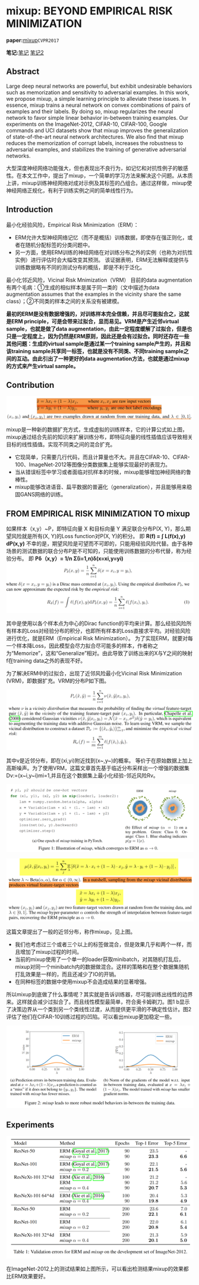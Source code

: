 # mixup: BEYOND EMPIRICAL RISK MINIMIZATION

**paper:**[mixup](https://arxiv.org/abs/1710.09412)`CVPR2017`

**笔记:**[笔记](https://blog.csdn.net/u013859301/article/details/80098428)
[笔记2](https://www.cnblogs.com/hizhaolei/p/10611141.html)

## Abstract
Large deep neural networks are powerful, but exhibit undesirable behaviors such as memorization and sensitivity to adversarial examples. In this work, we propose mixup, a simple learning principle to alleviate these issues. In essence, mixup trains a neural network on convex combinations of pairs of examples and their labels. By doing so, mixup regularizes the neural network to favor simple linear behavior in-between training examples. Our experiments on the ImageNet-2012, CIFAR-10, CIFAR-100, Google commands and UCI datasets show that mixup improves the generalization of state-of-the-art neural network architectures. We also find that mixup reduces the memorization of corrupt labels, increases the robustness to adversarial examples, and stabilizes the training of generative adversarial networks.

大型深度神经网络功能强大，但也表现出不良行为，如记忆和对抗性例子的敏感性。在本文工作中，提出了mixup，一个简单的学习方法来解决这个问题。从本质上讲，mixup训练神经网络对成对示例及其标签的凸组合。通过这样做，mixup使神经网络正规化，有利于训练实例之间的简单线性行为。

## Introduction
最小化经验风险，Empirical Risk Minimization（ERM）：
- ERM允许大型神经网络记忆（而不是概括）训练数据，即使存在强正则化，或者在随机分配标签的分类问题中。 
- 另一方面，使用ERM训练的神经网络在对训练分布之外的实例（也称为对抗性实例）进行评估时会大幅改变其预测。
该证据表明，ERM无法解释或提供与训练数据略有不同的测试分布的概括，即是不利于泛化。

最小化邻近风险，Vicinal Risk Mnimization（VRM）
目前的data augmentation有两个毛病：①生成的相似样本是属于同一类的（文中描述为data augmentation assumes that the examples in the vicinity share the same class）；②不同类的样本之间的关系没有被建模。

**最初的ERM是没有数据增强的，对训练样本完全信赖，并且尽可能拟合之，这就是ERM principle，可是会带来过拟合，显而易见。VRM是产生近邻virtual sample，也就是做了data augmentation，由此一定程度缓解了过拟合，但是也只是一定程度上，因为仍然是ERM原则，因此还是会有过拟合。同时还存在一些其他问题：生成的virtual sample是通过某一个training sample产生的，并且和该training sample共享同一标签，也就是没有不同类、不同training sample之间的互动。由此引出了一种更好的data augmentation方法，也就是通过mixup的方式来产生virtual sample。**

## Contribution

![mixup_for](img/mixup_for.png)

mixup是一种新的数据扩充方式，生成虚拟的训练样本，它的计算公式如上图，mixup通过结合先前的知识来扩展训练分布，即特征向量的线性插值应该导致相关目标的线性插值。实现不同类之间的混合扩充。
- 它现简单，只需要几行代码，而且计算量也不大。并且在CIFAR-10、CIFAR-100、ImageNet-2012等图像分类数据集上能够实现最好的表现力。
- 当从错误标签中学习或者面临对抗样本的时候，mixup能够增加神经网络的鲁棒性。
- mixup能够改进语音、扁平数据的普遍化（generalization），并且能够用来稳固GANS网络的训练。


## FROM EMPIRICAL RISK MINIMIZATION TO mixup

如果样本（x,y）~P，即特征向量 X 和目标向量 Y 满足联合分布P(X, Y)，那么期望风险就是所有(X, Y)的Loss function对P(X, Y)的积分。
即 **R(f) = ∫ L(f(x),y) dP(x,y)**
不幸的是，期望风险是可望而不可即的，只能用经验风险代替。由于各种场景的测试数据的联合分布P是不可知的，只能使用训练数据的分布代替，称为经验分布。
即 **Pδ（x,y）= 1/n Σ(i=1,n)δ(x=xi,y=yi)**
![empirical_distribution](img/empirical_distribution.png)

其中是使用以各个样本点为中心的Dirac function的平均来计算。那么经验风险所有样本的Loss对经验分布的积分，也即所有样本的Loss直接求平均。对经验风险进行优化，就是ERM（Empirical Risk Minimization）。
为了实现ERM，就要对每一个样本降Loss，因此模型会尽力拟合尽可能多的样本，作者称之为“Memorize”，这和“Generalize”相对。由此导致了训练出来的X与Y之间的映射f在training data之外的表现不好。

为了解决ERM中的过拟合，出现了近邻风险最小化Vicinal Risk Minimization (VRM)，即数据扩充。VRM的分布P如下图。

![VRM](img/VRM.png)

其中v是近邻分布，即在(xi,yi)附近找到(x~,y~)的概率。   等价于在原始数据上加上高斯噪声。为了使用VRM，这篇文章首先基于临近分布采样出一个增强的数据集Dν:=(x~i,y~i)mi=1,并且在这个数据集上最小化经验-邻近风险Rv。

![figure1](img/figure1.png)

![mixup](img/mixup.png)

这篇文章提出了一般的近邻分布，称作mixup，见上图。

- 我们也考虑过三个或者三个以上的标签做混合，但是效果几乎和两个一样，而且增加了mixup过程的时间。
- 当前的mixup使用了一个单一的loader获取minibatch，对其随机打乱后，mixup对同一个minibatch内的数据做混合。这样的策略和在整个数据集随机打乱效果是一样的，而且还减少了IO的开销。
- 在同种标签的数据中使用mixup不会造成结果的显著增强。

所以mixup到底做了什么事情呢？其实就是告诉训练器，尽可能训练出线性的边界来。这样就会减少过拟合了。而且线性模型最简单，符合奥卡姆剃刀。图1 b显示了决策边界从一个类到另一个类线性过渡，从而提供更平滑的不确定性估计。图2评估了他们在CIFAR-10训练过程的i凹陷。可以看出mixup更加稳定一些。

![figure2](img/figure2.png)


## Experiments

![result](img/result.png)

在ImageNet-2012上的测试结果如上图所示，可以看出检测结果mixup的效果都比ERM效果要好。






